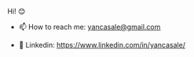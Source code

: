
  Hi! 😊

- 📫 How to reach me: yancasale@gmail.com

- 💼 Linkedin: https://www.linkedin.com/in/yancasale/
